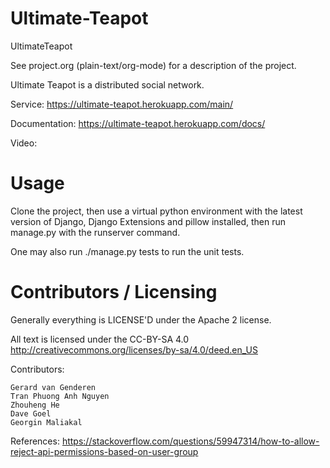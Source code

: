 # Ultimate-Teapot
UltimateTeapot

See project.org (plain-text/org-mode) for a description of the project.

Ultimate Teapot is a distributed social network.

Service: https://ultimate-teapot.herokuapp.com/main/

Documentation: https://ultimate-teapot.herokuapp.com/docs/

Video:


Usage
=====
Clone the project, then use a virtual python environment with the latest version of Django, Django Extensions and pillow installed, then run manage.py with the runserver command.

One may also run ./manage.py tests to run the unit tests.


Contributors / Licensing
========================

Generally everything is LICENSE'D under the Apache 2 license.

All text is licensed under the CC-BY-SA 4.0 http://creativecommons.org/licenses/by-sa/4.0/deed.en_US

Contributors:

    Gerard van Genderen
    Tran Phuong Anh Nguyen
    Zhouheng He
    Dave Goel
    Georgin Maliakal
    
References: 
    https://stackoverflow.com/questions/59947314/how-to-allow-reject-api-permissions-based-on-user-group
